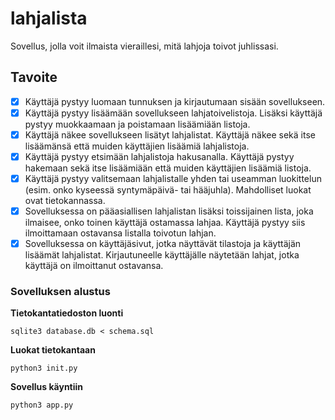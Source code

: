 # lahjalista
Sovellus, jolla voit ilmaista vieraillesi, mitä lahjoja toivot juhlissasi.

## Tavoite
- [x] Käyttäjä pystyy luomaan tunnuksen ja kirjautumaan sisään sovellukseen.
- [x] Käyttäjä pystyy lisäämään sovellukseen lahjatoivelistoja. Lisäksi käyttäjä pystyy muokkaamaan ja poistamaan lisäämiään listoja.
- [x] Käyttäjä näkee sovellukseen lisätyt lahjalistat. Käyttäjä näkee sekä itse lisäämänsä että muiden käyttäjien lisäämiä lahjalistoja.
- [x] Käyttäjä pystyy etsimään lahjalistoja hakusanalla. Käyttäjä pystyy hakemaan sekä itse lisäämiään että muiden käyttäjien lisäämiä listoja.
- [x] Käyttäjä pystyy valitsemaan lahjalistalle yhden tai useamman luokittelun (esim. onko kyseessä syntymäpäivä- tai hääjuhla). Mahdolliset luokat ovat tietokannassa.
- [x] Sovelluksessa on pääasiallisen lahjalistan lisäksi toissijainen lista, joka ilmaisee, onko toinen käyttäjä ostamassa lahjaa. Käyttäjä pystyy siis ilmoittamaan ostavansa listalla toivotun lahjan.
- [x] Sovelluksessa on käyttäjäsivut, jotka näyttävät tilastoja ja käyttäjän lisäämät lahjalistat. Kirjautuneelle käyttäjälle näytetään lahjat, jotka käyttäjä on ilmoittanut ostavansa.

### Sovelluksen alustus
**Tietokantatiedoston luonti**
```console
sqlite3 database.db < schema.sql
```
**Luokat tietokantaan**
```console
python3 init.py
```
**Sovellus käyntiin**
```console
python3 app.py
```
